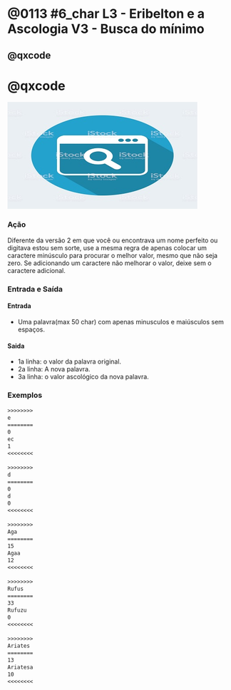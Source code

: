 # @0113 #6_char L3 - Eribelton e a Ascologia V3 - Busca do mínimo
## @qxcode
# @qxcode

![](capa.jpg)

### Ação

Diferente da versão 2 em que você ou encontrava um nome perfeito ou digitava estou sem sorte, use a mesma regra de apenas colocar um caractere minúsculo para procurar o melhor valor, mesmo que não seja zero. Se adicionando um caractere não melhorar o valor, deixe sem o caractere adicional.

### Entrada e Saída

#### Entrada

*   Uma palavra(max 50 char) com apenas minusculos e maiúsculos sem espaços.

#### Saida

*   1a linha: o valor da palavra original.
*   2a linha: A nova palavra.
*   3a linha: o valor ascológico da nova palavra.

### Exemplos

```
>>>>>>>>
e
========
0
ec
1
<<<<<<<<

>>>>>>>>
d
========
0
d
0
<<<<<<<<

>>>>>>>>
Aga
========
15
Agaa
12
<<<<<<<<

>>>>>>>>
Rufus
========
33
Rufuzu
0
<<<<<<<<

>>>>>>>>
Ariates
========
13
Ariatesa
10
<<<<<<<<
```